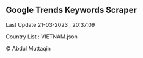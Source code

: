 

## Google Trends Keywords Scraper 
 
Last Update 21-03-2023 , 20:37:09

Country List :
VIETNAM.json



© Abdul Muttaqin 
